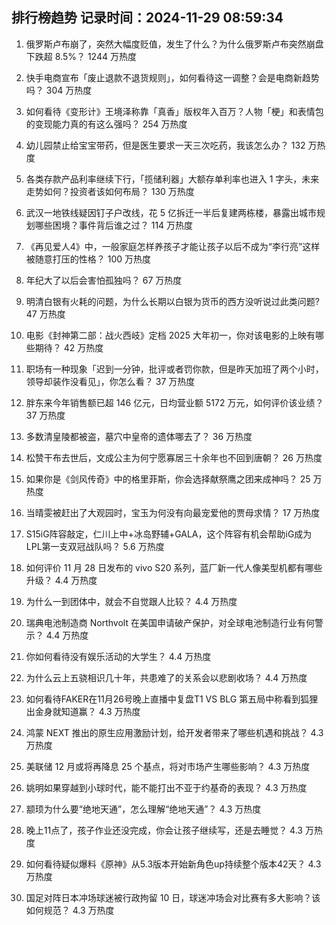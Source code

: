 
## 排行榜趋势 记录时间：2024-11-29 08:59:34
  
  1. 俄罗斯卢布崩了，突然大幅度贬值，发生了什么？为什么俄罗斯卢布突然崩盘下跌超 8.5%？ 1244 万热度
    
  2. 快手电商宣布「废止退款不退货规则」，如何看待这一调整？会是电商新趋势吗？ 304 万热度
    
  3. 如何看待《变形计》王境泽称靠「真香」版权年入百万？人物「梗」和表情包的变现能力真的有这么强吗？ 254 万热度
    
  4. 幼儿园禁止给宝宝带药，但是医生要求一天三次吃药，我该怎么办？ 132 万热度
    
  5. 各类存款产品利率继续下行，「揽储利器」大额存单利率也进入 1 字头，未来走势如何？投资者该如何布局？ 130 万热度
    
  6. 武汉一地铁线疑因钉子户改线，花 5 亿拆迁一半后复建两栋楼，暴露出城市规划哪些困境？事件背后谁之过？ 114 万热度
    
  7. 《再见爱人4》中，一般家庭怎样养孩子才能让孩子以后不成为“李行亮”这样被随意打压的性格？ 100 万热度
    
  8. 年纪大了以后会害怕孤独吗？ 67 万热度
    
  9. 明清白银有火耗的问题，为什么长期以白银为货币的西方没听说过此类问题? 47 万热度
    
  10. 电影《封神第二部：战火西岐》定档 2025 大年初一，你对该电影的上映有哪些期待？ 42 万热度
    
  11. 职场有一种现象「迟到一分钟，批评或者罚你款，但是昨天加班了两个小时，领导却装作没看见」，你怎么看？ 37 万热度
    
  12. 胖东来今年销售额已超 146 亿元，日均营业额 5172 万元，如何评价该业绩？ 37 万热度
    
  13. 多数清皇陵都被盗，墓穴中皇帝的遗体哪去了？ 36 万热度
    
  14. 松赞干布去世后，文成公主为何宁愿寡居三十余年也不回到唐朝？ 26 万热度
    
  15. 如果你是《剑风传奇》中的格里菲斯，你会选择献祭鹰之团来成神吗？ 25 万热度
    
  16. 当晴雯被赶出了大观园时，宝玉为何没有向最宠爱他的贾母求情？ 17 万热度
    
  17. S15iG阵容敲定，仁川上中+冰岛野辅+GALA，这个阵容有机会帮助iG成为LPL第一支双冠战队吗？ 5.6 万热度
    
  18. 如何评价 11 月 28 日发布的 vivo S20 系列，蓝厂新一代人像美型机都有哪些升级？ 4.4 万热度
    
  19. 为什么一到团体中，就会不自觉跟人比较？ 4.4 万热度
    
  20. 瑞典电池制造商 Northvolt 在美国申请破产保护，对全球电池制造行业有何警示？ 4.4 万热度
    
  21. 你如何看待没有娱乐活动的大学生？ 4.4 万热度
    
  22. 为什么云上五骁相识几十年，共患难了的关系会以悲剧收场？ 4.4 万热度
    
  23. 如何看待FAKER在11月26号晚上直播中复盘T1 VS BLG 第五局中称看到狐狸出金身就知道赢？ 4.3 万热度
    
  24. 鸿蒙 NEXT 推出的原生应用激励计划，给开发者带来了哪些机遇和挑战？ 4.3 万热度
    
  25. 美联储 12 月或将再降息 25 个基点，将对市场产生哪些影响？ 4.3 万热度
    
  26. 姚明如果穿越到小球时代，能不能打出不亚于约基奇的表现？ 4.3 万热度
    
  27. 颛顼为什么要“绝地天通”，怎么理解“绝地天通”？ 4.3 万热度
    
  28. 晚上11点了，孩子作业还没完成，你会让孩子继续写，还是去睡觉？ 4.3 万热度
    
  29. 如何看待疑似爆料《原神》从5.3版本开始新角色up持续整个版本42天？ 4.3 万热度
    
  30. 国足对阵日本冲场球迷被行政拘留 10 日，球迷冲场会对比赛有多大影响？该如何规范？ 4.3 万热度
    